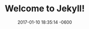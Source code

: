 ---
layout: post
title:  "Welcome to Jekyll!"
date:   2017-01-10 18:35:14 -0600
categories: jekyll update
featured_image:
author:
---